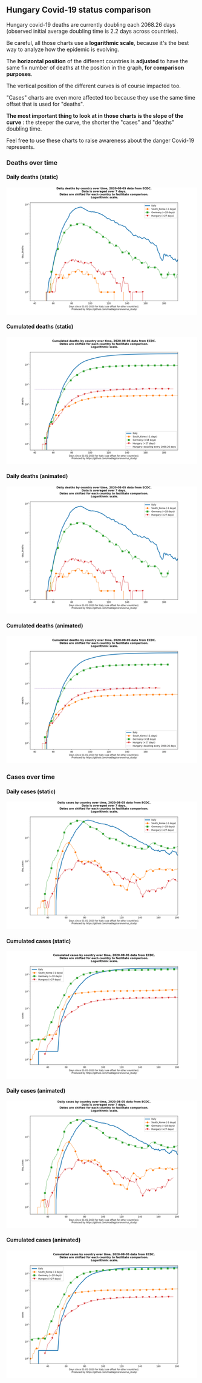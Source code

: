 ## Hungary Covid-19 status comparison 

Hungary covid-19 deaths are currently doubling each 2068.26 days (observed initial average doubling time is 2.2 days across countries).



Be careful, all those charts use a **logarithmic scale**, because it's the best way to analyze how the epidemic is evolving.
 
The **horizontal position** of the different countries is **adjusted** to have the same fix number of deaths at the position in the graph, **for comparison purposes**.

The vertical position of the different curves is of course impacted too.

"Cases" charts are even more affected too because they use the same time offset that is used for "deaths".

**The most important thing to look at in those charts is the slope of the curve** : the steeper the curve, the shorter the "cases" and "deaths" doubling time.

Feel free to use these charts to raise awareness about the danger Covid-19 represents. 


 
### Deaths over time
 
#### Daily deaths (static)
![Hungary covid-19 daily deaths static chart](https://raw.githubusercontent.com/madlag/coronavirus_study/master/notebooks/graphs/2020-08-05/countries/Hungary/2020-08-05_Hungary_day_deaths.png "Hungary covid-19 day_deaths static chart")   
 
#### Cumulated deaths (static)
![Hungary covid-19 cumulated deaths static chart](https://raw.githubusercontent.com/madlag/coronavirus_study/master/notebooks/graphs/2020-08-05/countries/Hungary/2020-08-05_Hungary_deaths.png "Hungary covid-19 deaths static chart")   
 
#### Daily deaths (animated)
![Hungary covid-19 daily deaths animated chart](https://raw.githubusercontent.com/madlag/coronavirus_study/master/notebooks/graphs/2020-08-05/countries/Hungary/2020-08-05_Hungary_day_deaths.gif "Hungary covid-19 day_deaths animated chart")   
 
#### Cumulated deaths (animated)
![Hungary covid-19 cumulated deaths animated chart](https://raw.githubusercontent.com/madlag/coronavirus_study/master/notebooks/graphs/2020-08-05/countries/Hungary/2020-08-05_Hungary_deaths.gif "Hungary covid-19 deaths animated chart")   

 
### Cases over time
 
#### Daily cases (static)
![Hungary covid-19 daily cases static chart](https://raw.githubusercontent.com/madlag/coronavirus_study/master/notebooks/graphs/2020-08-05/countries/Hungary/2020-08-05_Hungary_day_cases.png "Hungary covid-19 day_cases static chart")   
 
#### Cumulated cases (static)
![Hungary covid-19 cumulated cases static chart](https://raw.githubusercontent.com/madlag/coronavirus_study/master/notebooks/graphs/2020-08-05/countries/Hungary/2020-08-05_Hungary_cases.png "Hungary covid-19 cases static chart")   
 
#### Daily cases (animated)
![Hungary covid-19 daily cases animated chart](https://raw.githubusercontent.com/madlag/coronavirus_study/master/notebooks/graphs/2020-08-05/countries/Hungary/2020-08-05_Hungary_day_cases.gif "Hungary covid-19 day_cases animated chart")   
 
#### Cumulated cases (animated)
![Hungary covid-19 cumulated cases animated chart](https://raw.githubusercontent.com/madlag/coronavirus_study/master/notebooks/graphs/2020-08-05/countries/Hungary/2020-08-05_Hungary_cases.gif "Hungary covid-19 cases animated chart")   

